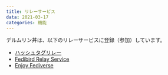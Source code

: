 ```yaml
---
title: リレーサービス
data: 2021-03-17
categories: 機能
---
```


デルムリン丼は、以下のリレーサービスに登録（参加）しています。

- [ハッシュタグリレー](https://hashtag-relay.dtp-mstdn.jp/)
- [Fedibird Relay Service](https://relay.fedibird.com/)
- [Enjoy Fediverse](https://relay.mstdn-jp.site/ui/)

